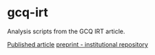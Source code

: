 # gcq-irt
Analysis scripts from the GCQ IRT article. 

[Published article](https://doi.org/10.1177/0016986220924050)
[preprint - institutional repository](https://doi.org/10.17077/pp.004118)
